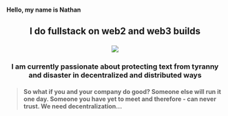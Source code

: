 #### Hello, my name is Nathan

## <p align="center">I do fullstack on web2 and web3 builds</p>

<p align="center">
  <a href="https://skillicons.dev">
    <img src="https://skillicons.dev/icons?i=solidity,react,nextjs,ts,js,tailwind,graphql,postgres,rust" />
  </a>
</p>

### <p align="center">I am currently passionate about protecting text from tyranny and disaster in decentralized and distributed ways</p>

#### <blockquote>So what if you and your company do good? Someone else will run it one day. Someone you have yet to meet and therefore - can never trust. We need decentralization...</blockquote>
